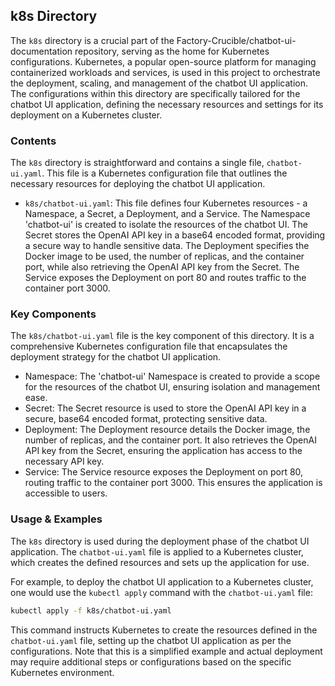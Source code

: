 
## k8s Directory

The `k8s` directory is a crucial part of the Factory-Crucible/chatbot-ui-documentation repository, serving as the home for Kubernetes configurations. Kubernetes, a popular open-source platform for managing containerized workloads and services, is used in this project to orchestrate the deployment, scaling, and management of the chatbot UI application. The configurations within this directory are specifically tailored for the chatbot UI application, defining the necessary resources and settings for its deployment on a Kubernetes cluster.

### Contents

The `k8s` directory is straightforward and contains a single file, `chatbot-ui.yaml`. This file is a Kubernetes configuration file that outlines the necessary resources for deploying the chatbot UI application. 

- `k8s/chatbot-ui.yaml`: This file defines four Kubernetes resources - a Namespace, a Secret, a Deployment, and a Service. The Namespace 'chatbot-ui' is created to isolate the resources of the chatbot UI. The Secret stores the OpenAI API key in a base64 encoded format, providing a secure way to handle sensitive data. The Deployment specifies the Docker image to be used, the number of replicas, and the container port, while also retrieving the OpenAI API key from the Secret. The Service exposes the Deployment on port 80 and routes traffic to the container port 3000.

### Key Components

The `k8s/chatbot-ui.yaml` file is the key component of this directory. It is a comprehensive Kubernetes configuration file that encapsulates the deployment strategy for the chatbot UI application. 

- Namespace: The 'chatbot-ui' Namespace is created to provide a scope for the resources of the chatbot UI, ensuring isolation and management ease.
- Secret: The Secret resource is used to store the OpenAI API key in a secure, base64 encoded format, protecting sensitive data.
- Deployment: The Deployment resource details the Docker image, the number of replicas, and the container port. It also retrieves the OpenAI API key from the Secret, ensuring the application has access to the necessary API key.
- Service: The Service resource exposes the Deployment on port 80, routing traffic to the container port 3000. This ensures the application is accessible to users.

### Usage & Examples

The `k8s` directory is used during the deployment phase of the chatbot UI application. The `chatbot-ui.yaml` file is applied to a Kubernetes cluster, which creates the defined resources and sets up the application for use.

For example, to deploy the chatbot UI application to a Kubernetes cluster, one would use the `kubectl apply` command with the `chatbot-ui.yaml` file:

```bash
kubectl apply -f k8s/chatbot-ui.yaml
```

This command instructs Kubernetes to create the resources defined in the `chatbot-ui.yaml` file, setting up the chatbot UI application as per the configurations. Note that this is a simplified example and actual deployment may require additional steps or configurations based on the specific Kubernetes environment.
